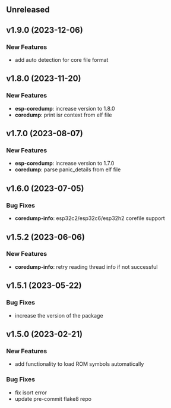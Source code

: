 ## Unreleased

## v1.9.0 (2023-12-06)

### New Features

- add auto detection for core file format

## v1.8.0 (2023-11-20)

### New Features

- **esp-coredump**: increase version to 1.8.0
- **coredump**: print isr context from elf file

## v1.7.0 (2023-08-07)

### New Features

- **esp-coredump**: increase version to 1.7.0
- **coredump**: parse panic_details from elf file

## v1.6.0 (2023-07-05)

### Bug Fixes

- **coredump-info**: esp32c2/esp32c6/esp32h2 corefile support

## v1.5.2 (2023-06-06)

### New Features

- **coredump-info**: retry reading thread info if not successful

## v1.5.1 (2023-05-22)

### Bug Fixes

- increase the version of the package

## v1.5.0 (2023-02-21)

### New Features

- add functionality to load ROM symbols automatically

### Bug Fixes

- fix isort error
- update pre-commit flake8 repo
